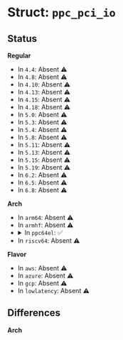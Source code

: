 # Struct: <code>ppc_pci_io</code>

## Status
<b>Regular</b>
<ul>
<li>
In <code>4.4</code>: Absent ⚠️
</li>
<li>
In <code>4.8</code>: Absent ⚠️
</li>
<li>
In <code>4.10</code>: Absent ⚠️
</li>
<li>
In <code>4.13</code>: Absent ⚠️
</li>
<li>
In <code>4.15</code>: Absent ⚠️
</li>
<li>
In <code>4.18</code>: Absent ⚠️
</li>
<li>
In <code>5.0</code>: Absent ⚠️
</li>
<li>
In <code>5.3</code>: Absent ⚠️
</li>
<li>
In <code>5.4</code>: Absent ⚠️
</li>
<li>
In <code>5.8</code>: Absent ⚠️
</li>
<li>
In <code>5.11</code>: Absent ⚠️
</li>
<li>
In <code>5.13</code>: Absent ⚠️
</li>
<li>
In <code>5.15</code>: Absent ⚠️
</li>
<li>
In <code>5.19</code>: Absent ⚠️
</li>
<li>
In <code>6.2</code>: Absent ⚠️
</li>
<li>
In <code>6.5</code>: Absent ⚠️
</li>
<li>
In <code>6.8</code>: Absent ⚠️
</li>
</ul>
<b>Arch</b>
<ul>
<li>
In <code>arm64</code>: Absent ⚠️
</li>
<li>
In <code>armhf</code>: Absent ⚠️
</li>
<li>
<details>
<summary>In <code>ppc64el</code>: ✅</summary>

```c
struct ppc_pci_io {
    u8 (*readb)(volatile const void *);
    u16 (*readw)(volatile const void *);
    u32 (*readl)(volatile const void *);
    u16 (*readw_be)(volatile const void *);
    u32 (*readl_be)(volatile const void *);
    void (*writeb)(u8, volatile void *);
    void (*writew)(u16, volatile void *);
    void (*writel)(u32, volatile void *);
    void (*writew_be)(u16, volatile void *);
    void (*writel_be)(u32, volatile void *);
    u64 (*readq)(volatile const void *);
    u64 (*readq_be)(volatile const void *);
    void (*writeq)(u64, volatile void *);
    void (*writeq_be)(u64, volatile void *);
    u8 (*inb)(long unsigned int);
    u16 (*inw)(long unsigned int);
    u32 (*inl)(long unsigned int);
    void (*outb)(u8, long unsigned int);
    void (*outw)(u16, long unsigned int);
    void (*outl)(u32, long unsigned int);
    void (*readsb)(volatile const void *, void *, long unsigned int);
    void (*readsw)(volatile const void *, void *, long unsigned int);
    void (*readsl)(volatile const void *, void *, long unsigned int);
    void (*writesb)(volatile void *, const void *, long unsigned int);
    void (*writesw)(volatile void *, const void *, long unsigned int);
    void (*writesl)(volatile void *, const void *, long unsigned int);
    void (*insb)(long unsigned int, void *, long unsigned int);
    void (*insw)(long unsigned int, void *, long unsigned int);
    void (*insl)(long unsigned int, void *, long unsigned int);
    void (*outsb)(long unsigned int, const void *, long unsigned int);
    void (*outsw)(long unsigned int, const void *, long unsigned int);
    void (*outsl)(long unsigned int, const void *, long unsigned int);
    void (*memset_io)(volatile void *, int, long unsigned int);
    void (*memcpy_fromio)(void *, volatile const void *, long unsigned int);
    void (*memcpy_toio)(volatile void *, const void *, long unsigned int);
};
```
</details>
</li>
<li>
In <code>riscv64</code>: Absent ⚠️
</li>
</ul>
<b>Flavor</b>
<ul>
<li>
In <code>aws</code>: Absent ⚠️
</li>
<li>
In <code>azure</code>: Absent ⚠️
</li>
<li>
In <code>gcp</code>: Absent ⚠️
</li>
<li>
In <code>lowlatency</code>: Absent ⚠️
</li>
</ul>

## Differences
<b>Arch</b>
<ul>
</ul>
